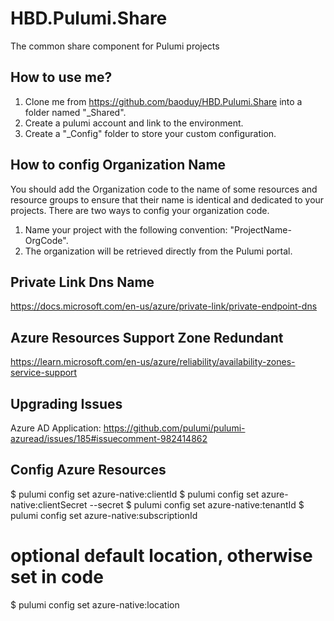 # HBD.Pulumi.Share
The common share component for Pulumi projects

## How to use me?
1. Clone me from https://github.com/baoduy/HBD.Pulumi.Share into a folder named "_Shared".
2. Create a pulumi account and link to the environment.
3. Create a "_Config" folder to store your custom configuration.

## How to config Organization Name
You should add the Organization code to the name of some resources and resource groups to ensure that their name is identical and dedicated to your projects.
There are two ways to config your organization code.

1. Name your project with the following convention: "ProjectName-OrgCode".
2. The organization will be retrieved directly from the Pulumi portal.

## Private Link Dns Name
https://docs.microsoft.com/en-us/azure/private-link/private-endpoint-dns

## Azure Resources Support Zone Redundant
https://learn.microsoft.com/en-us/azure/reliability/availability-zones-service-support

## Upgrading Issues
Azure AD Application: https://github.com/pulumi/pulumi-azuread/issues/185#issuecomment-982414862


## Config Azure Resources

$ pulumi config set azure-native:clientId <clientID>
$ pulumi config set azure-native:clientSecret <clientSecret> --secret
$ pulumi config set azure-native:tenantId <tenantID>
$ pulumi config set azure-native:subscriptionId <subscriptionId>
# optional default location, otherwise set in code
$ pulumi config set azure-native:location <locationName>